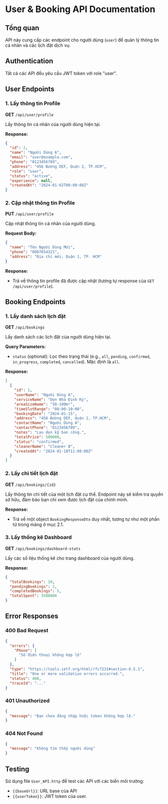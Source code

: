 # User & Booking API Documentation

## Tổng quan
API này cung cấp các endpoint cho người dùng (`user`) để quản lý thông tin cá nhân và các lịch đặt dịch vụ.

## Authentication
Tất cả các API đều yêu cầu JWT token với role "user".

## User Endpoints

### 1. Lấy thông tin Profile
**GET** `/api/user/profile`

Lấy thông tin cá nhân của người dùng hiện tại.

**Response:**
```json
{
  "id": 2,
  "name": "Người Dùng A",
  "email": "user@example.com",
  "phone": "0123456789",
  "address": "456 Đường DEF, Quận 2, TP.HCM",
  "role": "user",
  "status": "active",
  "experience": null,
  "createdAt": "2024-01-02T00:00:00Z"
}
```

### 2. Cập nhật thông tin Profile
**PUT** `/api/user/profile`

Cập nhật thông tin cá nhân của người dùng.

**Request Body:**
```json
{
  "name": "Tên Người Dùng Mới",
  "phone": "0987654321",
  "address": "Địa chỉ mới, Quận 1, TP. HCM"
}
```

**Response:**
- Trả về thông tin profile đã được cập nhật (tương tự response của `GET /api/user/profile`).

## Booking Endpoints

### 1. Lấy danh sách lịch đặt
**GET** `/api/bookings`

Lấy danh sách các lịch đặt của người dùng hiện tại.

**Query Parameters:**
- `status` (optional): Lọc theo trạng thái (e.g., `all`, `pending`, `confirmed`, `in_progress`, `completed`, `cancelled`). Mặc định là `all`.

**Response:**
```json
[
  {
    "id": 1,
    "userName": "Người Dùng A",
    "serviceName": "Dọn Nhà Định Kỳ",
    "areaSizeName": "50-100m²",
    "timeSlotRange": "08:00-10:00",
    "bookingDate": "2024-01-15",
    "address": "456 Đường DEF, Quận 2, TP.HCM",
    "contactName": "Người Dùng A",
    "contactPhone": "0123456789",
    "notes": "Lau dọn kỹ ban công.",
    "totalPrice": 500000,
    "status": "confirmed",
    "cleanerName": "Cleaner B",
    "createdAt": "2024-01-10T11:00:00Z"
  }
]
```

### 2. Lấy chi tiết lịch đặt
**GET** `/api/bookings/{id}`

Lấy thông tin chi tiết của một lịch đặt cụ thể. Endpoint này sẽ kiểm tra quyền sở hữu, đảm bảo bạn chỉ xem được lịch đặt của chính mình.

**Response:**
- Trả về một object `BookingResponseDto` duy nhất, tương tự như một phần tử trong mảng ở mục 2.1.

### 3. Lấy thống kê Dashboard
**GET** `/api/bookings/dashboard-stats`

Lấy các số liệu thống kê cho trang dashboard của người dùng.

**Response:**
```json
{
  "totalBookings": 10,
  "pendingBookings": 2,
  "completedBookings": 5,
  "totalSpent": 3500000
}
```

## Error Responses

### 400 Bad Request
```json
{
  "errors": {
    "Phone": [
      "Số điện thoại không hợp lệ"
    ]
  },
  "type": "https://tools.ietf.org/html/rfc7231#section-6.5.1",
  "title": "One or more validation errors occurred.",
  "status": 400,
  "traceId": "..."
}
```

### 401 Unauthorized
```json
{
  "message": "Bạn chưa đăng nhập hoặc token không hợp lệ."
}
```

### 404 Not Found
```json
{
  "message": "Không tìm thấy người dùng"
}
```

## Testing

Sử dụng file `User_API.http` để test các API với các biến môi trường:
- `{{baseUrl}}`: URL base của API
- `{{userToken}}`: JWT token của user. 